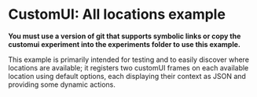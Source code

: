 # CustomUI: All locations example

**You must use a version of git that supports symbolic links or copy the customui experiment into the experiments folder to use this example.**

This example is primarily intended for testing and to easily discover where locations are available; it registers two customUI frames on each available location using default options, each displaying their context as JSON and providing some dynamic actions.

